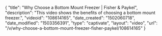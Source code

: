 {
    "title": "Why Choose a Bottom Mount Freezer | Fisher & Paykel",
    "description": "This video shows the benefits of choosing a bottom mount freezer.",
    "videoid": "108614165",
    "date_created": "1502060718",
    "date_modified": "1503356391",
    "type": "captivate",
    "layout": "video",
    "url": "\/v\/why-choose-a-bottom-mount-freezer-fisher-paykel\/108614165"
}